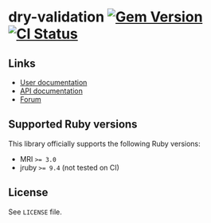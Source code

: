<!--- this file is synced from dry-rb/template-gem project -->
[gem]: https://rubygems.org/gems/dry-validation
[actions]: https://github.com/dry-rb/dry-validation/actions

# dry-validation [![Gem Version](https://badge.fury.io/rb/dry-validation.svg)][gem] [![CI Status](https://github.com/dry-rb/dry-validation/workflows/ci/badge.svg)][actions]

## Links

* [User documentation](https://dry-rb.org/gems/dry-validation)
* [API documentation](http://rubydoc.info/gems/dry-validation)
* [Forum](https://discourse.dry-rb.org)

## Supported Ruby versions

This library officially supports the following Ruby versions:

* MRI `>= 3.0`
* jruby `>= 9.4` (not tested on CI)

## License

See `LICENSE` file.
